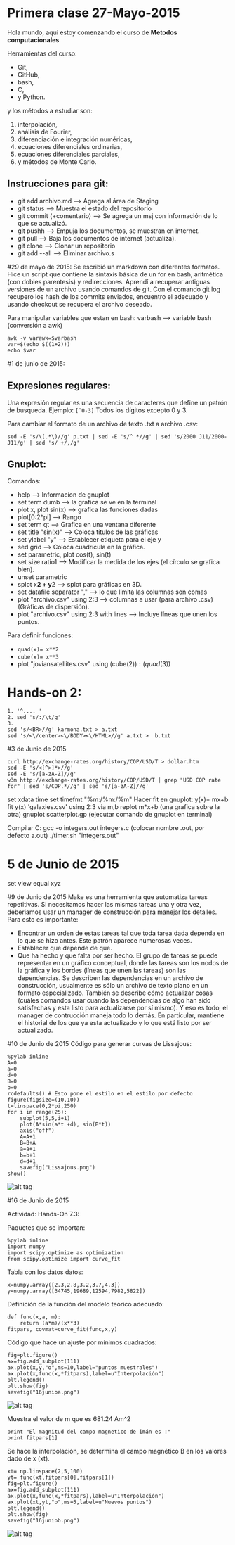 # Primera clase 27-Mayo-2015
Hola mundo, aqui estoy comenzando el curso de **Metodos computacionales**

Herramientas del curso:
+ Git,
+ GitHub,
+ bash,
+ C,
+ y Python.

y los métodos a estudiar son:

1. interpolación,
2. análisis de Fourier,
3. diferenciación e integración numéricas,
4. ecuaciones diferenciales ordinarias,
5. ecuaciones diferenciales parciales,
6. y métodos de Monte Carlo.

## Instrucciones para git:
+ git add archivo.md --> Agrega al área de Staging
+ git status --> Muestra el estado del repositorio
+ git commit (+comentario) --> Se agrega un msj con información de lo que se actualizó.
+ git pushh --> Empuja los documentos, se muestran en internet.
+ git pull --> Baja los documentos de internet (actualiza).
+ git clone --> Clonar un repositorio
+ git add --all --> Eliminar archivo.s

#29 de mayo de 2015:
Se escribió un markdown con diferentes formatos. Hice un script que contiene la sintaxis básica de un for en bash, aritmética (con dobles parentesis) y redirecciones. 
Aprendí a recuperar antiguas versiones de un archivo usando comandos de git. Con el comando git log recupero los hash de los commits enviados, encuentro el adecuado y usando checkout se recupera el archivo deseado.

Para manipular variables que estan en bash: varbash --> variable bash (conversión a awk)
```
awk -v varawk=$varbash
var=$(echo $((1+2)))
echo $var
```

#1 de junio de 2015:
## Expresiones regulares: 
Una expresión regular es una secuencia de caracteres que define un patrón de busqueda. Ejemplo: `[^0-3]` Todos los dígitos excepto 0 y 3.

Para cambiar el formato de un archivo de texto .txt a archivo .csv:
```
sed -E 's/\(.*\)//g' p.txt | sed -E 's/^ *//g' | sed 's/2000 J11/2000-J11/g' | sed 's/ +/,/g' 
```

## Gnuplot:
Comandos: 
+ help --> Informacion de gnuplot
+ set term dumb  --> la grafica se ve en la terminal
+ plot x, plot sin(x)  --> grafica las funciones dadas
+ plot[0:2*pi] --> Rango
+ set term qt --> Grafica en una ventana diferente
+ set title "sin(x)" --> Coloca títulos de las gráficas
+ set ylabel "y" --> Establecer etiqueta para el eje y
+ sed grid  --> Coloca cuadrícula en la gráfica.
+ set parametric, plot cos(t), sin(t)
+ set size ratio1 --> Modificar la medida de los ejes (el círculo se grafica bien).
+ unset parametric
+ splot x**2  + y**2 --> splot para gráficas en 3D.
+ set datafile separator "," --> lo que limita las columnas son comas
+ plot "archivo.csv" using 2:3 -->  columnas a usar (para archivo .csv) (Gráficas de dispersión).
+ plot "archivo.csv" using 2:3 with lines  --> Incluye líneas que unen los puntos.

Para definir funciones: 
+ `quad(x)= x**2`
+ `cube(x)= x**3`
+ plot "joviansatellites.csv" using (cube($2)):(quad($3)) 

# Hands-on 2:
```
1. '^.... '
2. sed 's/:/\t/g'
3. 
sed 's/<BR>//g' karmona.txt > a.txt
sed 's/<\/center><\/BODY><\/HTML>//g' a.txt >  b.txt
```

#3 de Junio de 2015

```
curl http://exchange-rates.org/history/COP/USD/T > dollar.htm
sed -E 's/<[^>]*>//g'
sed -E 's/[a-zA-Z]//g'
w3m http://exchange-rates.org/history/COP/USD/T | grep "USD COP rate for" | sed 's/COP.*//g' | sed 's/[a-zA-Z]//g'
```
set xdata time 
set timefmt "%m:/%m:/%m"
Hacer fit en gnuplot:
y(x)= mx+b
fit y(x) 'galaxies.csv' using 2:3 via m,b
replot m*x+b (una grafica sobre la otra)
gnuplot scatterplot.gp (ejecutar comando de gnuplot en terminal)

Compilar C:
gcc -o integers.out integers.c (colocar nombre .out, por defecto a.out)
./timer.sh "integers.out"

# 5 de Junio de 2015
set view equal xyz

#9 de Junio de 2015
Make es una herramienta que automatiza tareas repetitivas. Si necesitamos hacer las mismas tareas una y otra vez, deberiamos usar un manager de construcción para manejar los detalles. Para esto es importante:
+ Encontrar un orden de estas tareas tal que toda tarea dada dependa en lo que se hizo antes. Este patrón aparece numerosas veces.
+ Establecer que depende de que.
+ Que ha hecho y que falta por ser hecho.
El grupo de tareas se puede representar en un gráfico conceptual, donde las tareas son los nodos de la gráfica y los bordes (líneas que unen las tareas) son las dependencias. Se describen las dependencias en un archivo de construcción, usualmente es sólo un archivo de texto plano en un formato especializado. También se describe cómo actualizar cosas (cuáles comandos usar cuando las dependencias de algo han sido satisfechas y esta listo para actualizarse por sí mismo). Y eso es todo, el manager de contrucción maneja todo lo demás. En partícular, mantiene el historial de los que ya esta actualizado y lo que está listo por ser actualizado.

#10 de Junio de 2015
Código para generar curvas de Lissajous: 

```
%pylab inline
A=0
a=0
d=0
B=0
b=0
rcdefaults() # Esto pone el estilo en el estilo por defecto
figure(figsize=(10,10))
t=linspace(0,2*pi,250)
for i in range(25):
    subplot(5,5,i+1)
    plot(A*sin(a*t +d), sin(B*t))
    axis("off")
    A=A+1
    B=B+A
    a=a+1
    b=b+1
    d=d+1
    savefig("Lissajous.png")
show()
```
![alt tag](https://github.com/JimenaGonzalez/MC/blob/master/Lissajous.png)

#16 de Junio de 2015

Actividad: Hands-On 7.3:

Paquetes que se importan:

```
%pylab inline
import numpy
import scipy.optimize as optimization
from scipy.optimize import curve_fit
```
Tabla con los datos datos:
```
x=numpy.array([2.3,2.8,3.2,3.7,4.3])
y=numpy.array([34745,19689,12594,7982,5822])
```
Definición de la función del modelo teórico adecuado:
```
def func(x,a, m):
    return (a*m)/(x**3)
fitpars, covmat=curve_fit(func,x,y)
```
Código que hace un ajuste por mínimos cuadrados: 
```
fig=plt.figure()
ax=fig.add_subplot(111)
ax.plot(x,y,"o",ms=10,label="puntos muestrales")
ax.plot(x,func(x,*fitpars),label=u"Interpolación")
plt.legend()
plt.show(fig)
savefig("16junioa.png")
```
![alt tag](https://github.com/JimenaGonzalez/MC/blob/master/Imagenes/16junioa.png)

Muestra el valor de m que es 681.24 Am^2

```
print "El magnitud del campo magnetico de imán es :"
print fitpars[1]
```
Se hace la interpolación, se determina el campo magnético B en los valores dado de x (xt).

```
xt= np.linspace(2,5,100)
yt= func(xt,fitpars[0],fitpars[1])
fig=plt.figure()
ax=fig.add_subplot(111)
ax.plot(x,func(x,*fitpars),label=u"Interpolación")
ax.plot(xt,yt,"o",ms=5,label=u"Nuevos puntos")
plt.legend()
plt.show(fig)
savefig("16juniob.png")
```
![alt tag](https://github.com/JimenaGonzalez/MC/blob/master/Imagenes/16juniob.png)
